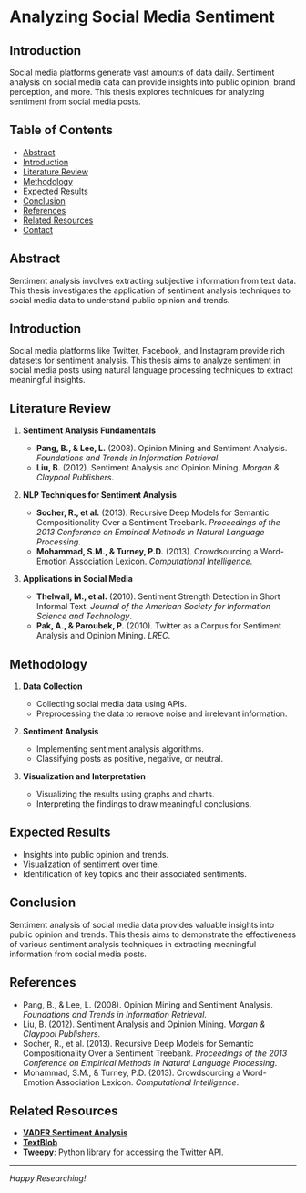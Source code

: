 # Analyzing Social Media Sentiment

## Introduction
Social media platforms generate vast amounts of data daily. Sentiment analysis on social media data can provide insights into public opinion, brand perception, and more. This thesis explores techniques for analyzing sentiment from social media posts.

## Table of Contents
- [Abstract](#abstract)
- [Introduction](#introduction)
- [Literature Review](#literature-review)
- [Methodology](#methodology)
- [Expected Results](#expected-results)
- [Conclusion](#conclusion)
- [References](#references)
- [Related Resources](#related-resources)
- [Contact](#contact)

## Abstract
Sentiment analysis involves extracting subjective information from text data. This thesis investigates the application of sentiment analysis techniques to social media data to understand public opinion and trends.

## Introduction
Social media platforms like Twitter, Facebook, and Instagram provide rich datasets for sentiment analysis. This thesis aims to analyze sentiment in social media posts using natural language processing techniques to extract meaningful insights.

## Literature Review
1. **Sentiment Analysis Fundamentals**
   - **Pang, B., & Lee, L.** (2008). Opinion Mining and Sentiment Analysis. *Foundations and Trends in Information Retrieval*.
   - **Liu, B.** (2012). Sentiment Analysis and Opinion Mining. *Morgan & Claypool Publishers*.

2. **NLP Techniques for Sentiment Analysis**
   - **Socher, R., et al.** (2013). Recursive Deep Models for Semantic Compositionality Over a Sentiment Treebank. *Proceedings of the 2013 Conference on Empirical Methods in Natural Language Processing*.
   - **Mohammad, S.M., & Turney, P.D.** (2013). Crowdsourcing a Word-Emotion Association Lexicon. *Computational Intelligence*.

3. **Applications in Social Media**
   - **Thelwall, M., et al.** (2010). Sentiment Strength Detection in Short Informal Text. *Journal of the American Society for Information Science and Technology*.
   - **Pak, A., & Paroubek, P.** (2010). Twitter as a Corpus for Sentiment Analysis and Opinion Mining. *LREC*.

## Methodology
1. **Data Collection**
   - Collecting social media data using APIs.
   - Preprocessing the data to remove noise and irrelevant information.

2. **Sentiment Analysis**
   - Implementing sentiment analysis algorithms.
   - Classifying posts as positive, negative, or neutral.

3. **Visualization and Interpretation**
   - Visualizing the results using graphs and charts.
   - Interpreting the findings to draw meaningful conclusions.

## Expected Results
- Insights into public opinion and trends.
- Visualization of sentiment over time.
- Identification of key topics and their associated sentiments.

## Conclusion
Sentiment analysis of social media data provides valuable insights into public opinion and trends. This thesis aims to demonstrate the effectiveness of various sentiment analysis techniques in extracting meaningful information from social media posts.

## References
- Pang, B., & Lee, L. (2008). Opinion Mining and Sentiment Analysis. *Foundations and Trends in Information Retrieval*.
- Liu, B. (2012). Sentiment Analysis and Opinion Mining. *Morgan & Claypool Publishers*.
- Socher, R., et al. (2013). Recursive Deep Models for Semantic Compositionality Over a Sentiment Treebank. *Proceedings of the 2013 Conference on Empirical Methods in Natural Language Processing*.
- Mohammad, S.M., & Turney, P.D. (2013). Crowdsourcing a Word-Emotion Association Lexicon. *Computational Intelligence*.

## Related Resources
- **[VADER Sentiment Analysis](https://github.com/cjhutto/vaderSentiment)**
- **[TextBlob](https://textblob.readthedocs.io/en/dev/)**
- **[Tweepy](https://www.tweepy.org)**: Python library for accessing the Twitter API.


---

*Happy Researching!*



